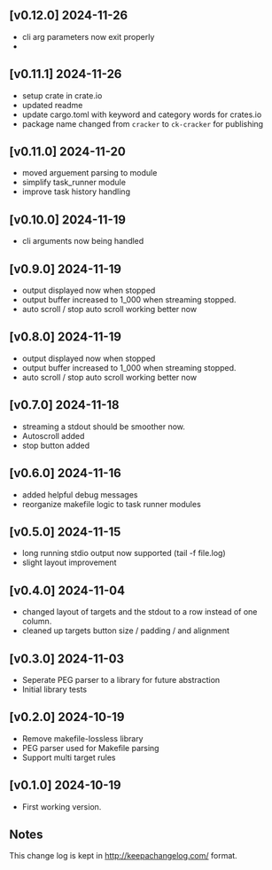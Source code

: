[v0.12.0] 2024-11-26
-------------------

-   cli arg parameters now exit properly
-   

[v0.11.1] 2024-11-26
-------------------

-   setup crate in crate.io
-   updated readme
-   update cargo.toml with keyword and category words for crates.io
-   package name changed from `cracker` to `ck-cracker` for publishing

[v0.11.0] 2024-11-20
-------------------

-   moved arguement parsing to module  
-   simplify task_runner module
-   improve task history handling

[v0.10.0] 2024-11-19
-------------------

-   cli arguments now being handled

[v0.9.0] 2024-11-19
-------------------

-   output displayed now when stopped
-   output buffer increased to 1_000 when streaming stopped.
-   auto scroll / stop auto scroll working better now

[v0.8.0] 2024-11-19
-------------------

-   output displayed now when stopped
-   output buffer increased to 1_000 when streaming stopped.
-   auto scroll / stop auto scroll working better now

[v0.7.0] 2024-11-18
-------------------

-   streaming a stdout should be smoother now.
-   Autoscroll added
-   stop button added

[v0.6.0] 2024-11-16
-------------------

-   added helpful debug messages
-   reorganize makefile logic to task runner modules

[v0.5.0] 2024-11-15
-------------------

-   long running stdio output now supported (tail -f file.log)
-   slight layout improvement

[v0.4.0] 2024-11-04
-------------------

-   changed layout of targets and the stdout to a row instead of one column.
-   cleaned up targets button size / padding / and alignment

[v0.3.0] 2024-11-03
-------------------

-   Seperate PEG parser to a library for future abstraction
-   Initial library tests

[v0.2.0] 2024-10-19
-------------------

-   Remove makefile-lossless library
-   PEG parser used for Makefile parsing
-   Support multi target rules

[v0.1.0] 2024-10-19
-------------------

-   First working version.

Notes
-----

This change log is kept in <http://keepachangelog.com/> format.
